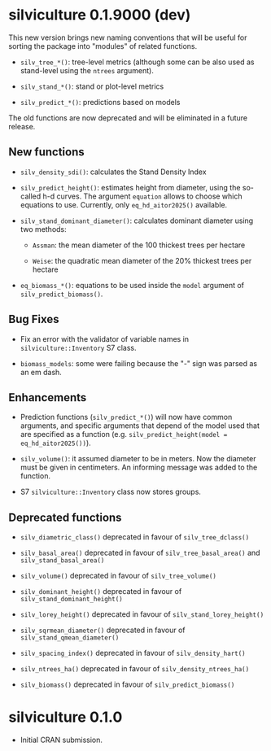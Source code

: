 
# silviculture 0.1.9000 (dev)

This new version brings new naming conventions that will be useful for sorting the package into "modules" of related functions.

* `silv_tree_*()`: tree-level metrics (although some can be also used as stand-level using the `ntrees` argument).

* `silv_stand_*()`: stand or plot-level metrics

* `silv_predict_*()`: predictions based on models

The old functions are now deprecated and will be eliminated in a future release.

## New functions

* `silv_density_sdi()`: calculates the Stand Density Index

* `silv_predict_height()`: estimates height from diameter, using the so-called h-d curves. The argument `equation` allows to choose which equations to use. Currently, only `eq_hd_aitor2025()` available.

* `silv_stand_dominant_diameter()`: calculates dominant diameter using two methods:

    - `Assman`: the mean diameter of the 100 thickest trees per hectare

    - `Weise`: the quadratic mean diameter of the 20% thickest trees per hectare

* `eq_biomass_*()`: equations to be used inside the `model` argument of `silv_predict_biomass()`.

## Bug Fixes

* Fix an error with the validator of variable names in `silviculture::Inventory` S7 class.

* `biomass_models`: some were failing because the "-" sign was parsed as an em dash.

## Enhancements

* Prediction functions (`silv_predict_*()`) will now have common arguments, and specific arguments that depend of the model used that are specified as a function (e.g. `silv_predict_height(model = eq_hd_aitor2025())`).

* `silv_volume()`: it assumed diameter to be in meters. Now the diameter must be given in centimeters. An informing message was added to the function.

* S7 `silviculture::Inventory` class now stores groups.

## Deprecated functions

* `silv_diametric_class()` deprecated in favour of `silv_tree_dclass()`

* `silv_basal_area()` deprecated in favour of `silv_tree_basal_area()` and `silv_stand_basal_area()`

* `silv_volume()` deprecated in favour of `silv_tree_volume()`

* `silv_dominant_height()` deprecated in favour of `silv_stand_dominant_height()`

* `silv_lorey_height()` deprecated in favour of `silv_stand_lorey_height()`

* `silv_sqrmean_diameter()` deprecated in favour of `silv_stand_qmean_diameter()`

* `silv_spacing_index()` deprecated in favour of `silv_density_hart()`

* `silv_ntrees_ha()` deprecated in favour of `silv_density_ntrees_ha()`

* `silv_biomass()` deprecated in favour of `silv_predict_biomass()`

# silviculture 0.1.0

* Initial CRAN submission.
